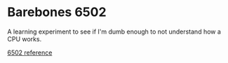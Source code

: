 # Barebones 6502

A learning experiment to see if I'm dumb enough to not understand how a CPU works.

[6502 reference](https://cx16.dk/6502/architecture.html)
